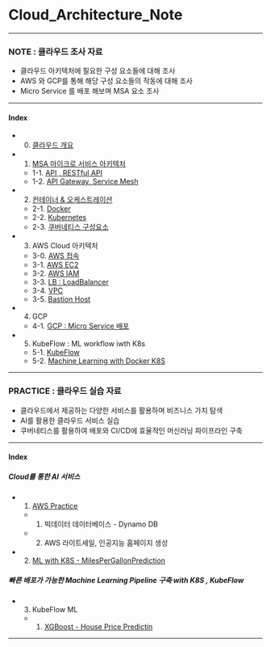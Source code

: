 # Cloud_Architecture_Note

---
### NOTE : 클라우드 조사 자료   
- 클라우드 아키텍처에 필요한 구성 요소들에 대해 조사
- AWS 와 GCP를 통해 해당 구성 요소들의 작동에 대해 조사
- Micro Service 를 배포 해보며 MSA 요소 조사
---
#### Index
  - 0. [클라우드 개요](https://github.com/DamianoPark/Cloud_Architecture_BootCamp/blob/master/note/0.%20What%20is%20Cloud.md)  
  - 1. [MSA 마이크로 서비스 아키텍처](https://github.com/DamianoPark/Cloud_Architecture_Note/blob/master/note/1-0.%20MSA%20(Micro%20Service%20Architecture).md) 
    - 1-1. [API , RESTful API](https://github.com/DamianoPark/Cloud_Architecture_Note/blob/master/note/1-1.%20RESTful%20API.md)   
    - 1-2. [API Gateway, Service Mesh](https://github.com/DamianoPark/Cloud_Architecture_Note/blob/master/note/1-2.%20API%20Gateway%20%26%20Service%20Mesh.md)  
  - 2. [컨테이너 & 오케스트레이션](https://github.com/DamianoPark/Cloud_Architecture_Note/blob/master/note/2-0.%20Container%20%26%20Ochestration.md)  
    - 2-1. [Docker](https://github.com/DamianoPark/Cloud_Architecture_Note/blob/master/note/2-1.%20Docker.md)
    - 2-2. [Kubernetes](https://github.com/DamianoPark/Cloud_Architecture_Note/blob/master/note/2-2.%20Kubernetes.md)
    - 2-3. [쿠버네티스 구성요소](https://github.com/DamianoPark/Cloud_Architecture_Note/blob/master/note/2-3.%20Kubernetes%20Components.md)  
  - 3. AWS Cloud 아키텍처
    - 3-0. [AWS 접속](https://github.com/DamianoPark/Cloud_Architecture_Note/blob/master/note/3-0.%20AWS%20%EC%9D%B8%EC%8A%A4%ED%84%B4%EC%8A%A4%20%EC%A0%91%EC%86%8D.md)
    - 3-1. [AWS EC2](https://github.com/DamianoPark/Cloud_Architecture_Note/blob/master/note/3-1.%20AWS%20EC2.md)
    - 3-2. [AWS IAM](https://github.com/DamianoPark/Cloud_Architecture_Note/blob/master/note/3-2.%20AWS%20IAM.md)
    - 3-3. [LB : LoadBalancer](https://github.com/DamianoPark/Cloud_Architecture_Note/blob/master/note/3-3.%20LoadBanlancer.md)
    - 3-4. [VPC](https://github.com/DamianoPark/Cloud_Architecture_Note/blob/master/note/3-4.%20VPC.md)
    - 3-5. [Bastion Host](https://github.com/DamianoPark/Cloud_Architecture_Note/blob/master/note/3-5.%20Bastion%20Host.md)
  - 4. GCP  
    - 4-1. [GCP : Micro Service 배포](https://github.com/DamianoPark/Cloud_Architecture_Note/blob/master/note/4-1.%20GCP-Google%20Cloud%20Platform.md)
  - 5. KubeFlow : ML workflow iwth K8s 
    - 5-1. [KubeFlow](https://github.com/DamianoPark/Cloud_Architecture_Note/blob/master/note/5-1.%20KubeFlow.md)
    - 5-2. [Machine Learning with Docker K8S](https://github.com/DamianoPark/Cloud_Architecture_Note/blob/master/note/5-2.%20Machine%20Learning%20with%20Docker%20K8S.md)
  
  

---
### PRACTICE : 클라우드 실습 자료  
- 클라우드에서 제공하는 다양한 서비스를 활용하며 비즈니스 가치 탐색
- AI를 활용한 클라우드 서비스 실습
- 쿠버네티스를 활용하여 배포와 CI/CD에 효율적인 머신러닝 파이프라인 구축
---
#### Index  
##### Cloud를 통한 AI 서비스 
  - 1. [AWS Practice](https://github.com/DamianoPark/Cloud_Architecture_Note/tree/master/practice)
    - 1. 빅데이터 데이터베이스 - Dynamo DB 
    - 2. AWS 라이트세일, 인공지능 홈페이지 생성
  - 2. [ML with K8S - MilesPerGallonPrediction](https://github.com/DamianoPark/Cloud_Architecture_Note/tree/master/practice)
##### 빠른 배포가 가능한 Machine Learning Pipeline 구축 with K8S , KubeFlow
  - 3. KubeFlow ML  
    - 1. [XGBoost - House Price Predictin](https://github.com/DamianoPark/Cloud_Architecture_Note/tree/master/practice)   
---

    
